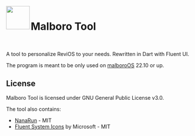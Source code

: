 

<img align="left" src="src/windows/runner/resources/app_icon.ico" width="64" height="64" />

# Malboro Tool

<br>

A tool to personalize ReviOS to your needs. Rewritten in Dart with Fluent UI.

The program is meant to be only used on [malboroOS](https://www.malboro.cc/) 22.10 or up.

## License

Malboro Tool is licensed under GNU General Public License v3.0. 

The tool also contains:
* [NanaRun](https://github.com/M2Team/NanaRun) - MIT
* [Fluent System Icons](https://github.com/microsoft/fluentui-system-icons) by Microsoft - MIT